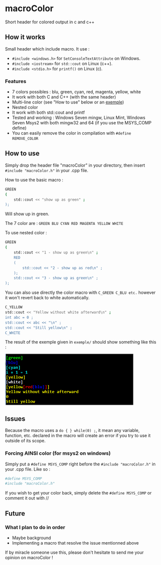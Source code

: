 # macroColor
Short header for colored output in c and c++

## How it works ## 
Small header which include macro.
It use :
* `#include <windows.h>` for `SetConsoleTextAttribute` on Windows.
* `#include <iostream>` for `std::cout` on Linux (c++).
* `#include <stdio.h>` for `printf()` on Linux (c).

### Features
* 7 colors possibles : blu, green, cyan, red, magenta, yellow, white
* It work with both C and C++ (with the same header)
* Multi-line color (see "How to use" below or an [exemple](https://github.com/0pb/macroColor/blob/master/exemple/exemple.cpp))
* Nested color
* It work with both std::cout and printf
* Tested and working : Windows Seven mingw, Linux Mint, Windows Seven Msys2 with both mingw32 and 64 (if you use the MSYS_COMP define)
* You can easily remove the color in compilation with `#define REMOVE_COLOR`

## How to use ##
Simply drop the header file "macroColor" in your directory, then insert `#include "macroColor.h"` in your .cpp file.

How to use the basic macro : 
```bash
GREEN
(
	std::cout << "show up as green" ; 
);
```
Will show up in green.

The 7 color are : `GREEN BLU CYAN RED MAGENTA YELLOW WHITE`

To use nested color : 
```bash
GREEN
(
	std::cout << "1 - show up as green\n" ;
	RED
	(
		std::cout << "2 - show up as red\n" ;	
	);
	std::cout << "3 - show up as green\n" ;
);
```


You can also use directly the color macro with `C_GREEN C_BLU etc.` however it won't revert back to white automatically.
```bash
C_YELLOW
std::cout << "Yellow without white afterward\n" ; 
int abc = 0 ; 
std::cout << abc << "\n" ; 
std::cout << "Still yellow\n" ; 
C_WHITE
```

The result of the exemple given in `exemple/` should show something like this : 

![exemple](result.png)

## Issues ##

Because the macro uses a `do { } while(0) ;`, it mean any variable, function, etc. declared in the macro will create an error if you try to use it outside of its scope.

### Forcing AINSI color (for msys2 on windows)

Simply put a `#define MSYS_COMP` right before the `#include "macroColor.h"` in your .cpp file.
Like so : 
```bash
#define MSYS_COMP
#include "macroColor.h"
```
If you wish to get your color back, simply delete the `#define MSYS_COMP` or comment it out with //

## Future ##
### What I plan to do in order
* Maybe background
* Implementing a macro that resolve the issue mentionned above

If by miracle someone use this, please don't hesitate to send me your opinion on macroColor !